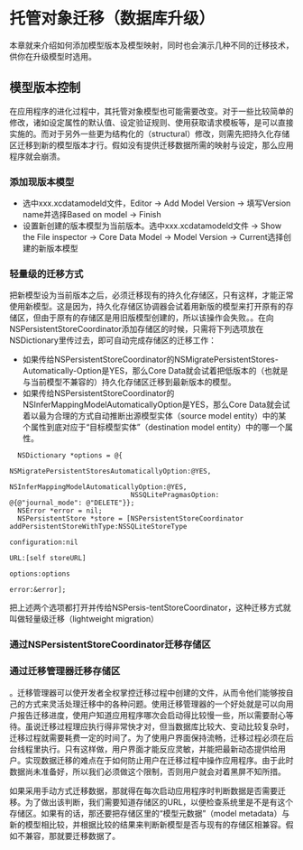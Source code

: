 # 托管对象迁移（数据库升级）
本章就来介绍如何添加模型版本及模型映射，同时也会演示几种不同的迁移技术，供你在升级模型时选用。

## 模型版本控制
在应用程序的进化过程中，其托管对象模型也可能需要改变。对于一些比较简单的修改，诸如设定属性的默认值、设定验证规则、使用获取请求模板等，是可以直接实施的。而对于另外一些更为结构化的（structural）修改，则需先把持久化存储区迁移到新的模型版本才行。假如没有提供迁移数据所需的映射与设定，那么应用程序就会崩溃。

### 添加现版本模型
* 选中xxx.xcdatamodeld文件，Editor -> Add Model Version -> 填写Version name并选择Based on model -> Finish
* 设置新创建的版本模型为当前版本。选中xxx.xcdatamodeld文件 -> Show the File inspector -> Core Data Model  -> Model Version -> Current选择创建的新版本模型

### 轻量级的迁移方式
把新模型设为当前版本之后，必须迁移现有的持久化存储区，只有这样，才能正常使用新模型。这是因为，持久化存储区协调器会试着用新版的模型来打开原有的存储区，但由于原有的存储区是用旧版模型创建的，所以该操作会失败。。在向NSPersistentStoreCoordinator添加存储区的时候，只需将下列选项放在NSDictionary里传过去，即可自动完成存储区的迁移工作：
* 如果传给NSPersistentStoreCoordinator的NSMigratePersistentStores-Automatically-Option是YES，那么Core Data就会试着把低版本的（也就是与当前模型不兼容的）持久化存储区迁移到最新版本的模型。
* 如果传给NSPersistentStoreCoordinator的NSInferMappingModelAutomaticallyOption是YES，那么Core Data就会试着以最为合理的方式自动推断出源模型实体（source model entity）中的某个属性到底对应于“目标模型实体”（destination model entity）中的哪一个属性。


```
  NSDictionary *options = @{
                              NSMigratePersistentStoresAutomaticallyOption:@YES,
                              NSInferMappingModelAutomaticallyOption:@YES,
                              NSSQLitePragmasOption: @{@"journal_mode": @"DELETE"}};
  NSError *error = nil;
  NSPersistentStore *store = [NSPersistentStoreCoordinator addPersistentStoreWithType:NSSQLiteStoreType
                                                                          configuration:nil
                                                                                    URL:[self storeURL]
                                                                                options:options
                                                                                  error:&error];
```


把上述两个选项都打开并传给NSPersis-tentStoreCoordinator，这种迁移方式就叫做轻量级迁移（lightweight migration）

### 通过NSPersistentStoreCoordinator迁移存储区

### 通过迁移管理器迁移存储区
。迁移管理器可以使开发者全权掌控迁移过程中创建的文件，从而令他们能够按自己的方式来灵活处理迁移中的各种问题。使用迁移管理器的一个好处就是可以向用户报告迁移进度，使用户知道应用程序哪次会启动得比较慢一些，所以需要耐心等待。虽说迁移过程理应执行得非常快才对，但当数据库比较大、变动比较复杂时，迁移过程就需要耗费一定的时间了。为了使用户界面保持流畅，迁移过程必须在后台线程里执行。只有这样做，用户界面才能反应灵敏，并能把最新动态提供给用户。实现数据迁移的难点在于如何防止用户在迁移过程中操作应用程序。由于此时数据尚未准备好，所以我们必须做这个限制，否则用户就会对着黑屏不知所措。

如果采用手动方式迁移数据，那就得在每次启动应用程序时判断数据是否需要迁移。为了做出该判断，我们需要知道存储区的URL，以便检查系统里是不是有这个存储区。如果有的话，那还要把存储区里的“模型元数据”（model metadata）与新的模型相比较，并根据比较的结果来判断新模型是否与现有的存储区相兼容。假如不兼容，那就要迁移数据了。
